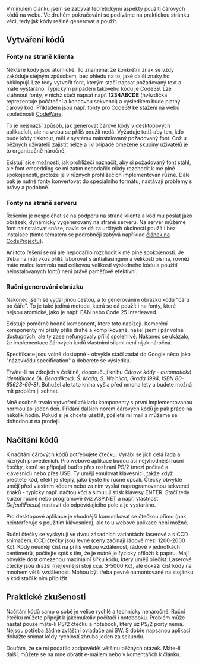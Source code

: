 <!-- dcterms:identifier = aspnetcz#163 -->
<!-- dcterms:title = Čárové kódy na webu: Vlastní použití -->
<!-- dcterms:abstract = V minulém článku jsem se zabýval teoretickými aspekty použití čárových kódů na webu. Ve druhém pokračování se podíváme na praktickou stránku věci, tedy jak kódy reálně generovat a použít. -->
<!-- np9:categoryId = 1 -->
<!-- x4w:category = IT -->
<!-- np9:authorId = 1 -->
<!-- np9:authorEmail = michal.valasek@altairis.cz -->
<!-- dcterms:creator = Michal Altair Valášek -->
<!-- np9:serialId = 3 -->
<!-- x4w:serial = Čárové kódy na webu -->
<!-- dcterms:created = 2007-08-16T11:00:20+02:00 -->
<!-- dcterms:date = 2007-08-16T11:00:20+02:00 -->

V minulém článku jsem se zabýval teoretickými aspekty použití čárových kódů na webu. Ve druhém pokračování se podíváme na praktickou stránku věci, tedy jak kódy reálně generovat a použít.

## Vytváření kódů

### Fonty na straně klienta

Některé kódy jsou atomické. To znamená, že konkrétní znak se vždy zakóduje stejným způsobem, bez ohledu na to, jaké další znaky ho obklopují. Lze tedy vytvořit font, kterým stačí napsat požadovaný text a máte vystaráno. Typickým případem takového kódu je Code39. Lze stáhnout fonty, v nichž stačí napsat např. **1234ABCDE** (hvězdička reprezentuje počáteční a koncovou sekvenci) a výsledkem bude platný čárový kód. Příkladem jsou např. fonty pro [Code39](http://www.codeware.cz/?lang=cze&oid=200) ke stažení na webu společnosti [CodeWare](http://www.codeware.cz/). 

To je nejsnazší způsob, jak generovat čárové kódy v desktopových aplikacích, ale na webu se příliš použít nedá. Vyžaduje totiž aby ten, kdo bude kódy tisknout, měl v systému nainstalovaný požadovaný font. Což u běžných uživatelů zajistit nelze a i v případě omezené skupiny uživatelů je to organizačně náročné.

Existují sice možnosti, jak prohlížeči naznačit, aby si požadovaný font stáhl, ale font embedding se mi zatím nepodařilo nikdy rozchodit k mé plné spokojenosti, protože je v různých prohlížečích implementován různě. Dále pak je nutné fonty konvertovat do speciálního formátu, nastávají problémy s právy a podobně.

### Fonty na straně serveru

Řešením je nespoléhat se na podporu na straně klienta a kód mu poslat jako obrázek, dynamicky vygenerovaný na straně serveru. Na server můžeme font nainstalovat snáze, navíc se dá za určitých okolností použít i bez instalace (tímto tématem se podrobněji zabývá například [článek na CodeProjectu](http://www.codeproject.com/cs/webservices/wsbarcode.asp)).

Ani toto řešení se mi ale nepodařilo rozchodit k mé plné spokojenosti. Je třeba na můj vkus příliš laborovat s antialiasingem a velikostí písma, rovněž máte malou kontrolu nad celkovou velikostí výsledného kódu a použití neinstalovaných fontů není právě paměťově efektivní.

### Ruční generování obrázku

Nakonec jsem se vydal jinou cestou, a to generováním obrázku kódu "čáru po čáře". To je také jediná metoda, která se dá použít i na fonty, které nejsou atomické, jako je např. EAN nebo Code 25 Interleaved.

Existuje poměrně hodně komponent, které toto nabízejí. Komerční komponenty mi přišly příliš drahé a komplikované, našel jsem i pár volně dostupných, ale ty zase nefungovaly příliš spolehlivě. Nakonec se ukázalo, že implementace čárových kódů vlastními silami není nijak náročná.

Specifikace jsou volně dostupné - obvykle stačí zadat do Google něco jako "názevkódu specification" a doberete se výsledku.

Trváte-li na zdrojích v češtině, doporučuji knihu *Čárové kódy - automatická identifikace (A. Benadiková, Š. Mada, S. Weinlich, Grada 1994, ISBN 80-85623-66-8)*. Bohužel ale tato kniha vyšla před mnoha lety a budete možná mít problém ji sehnat.

Mně osobně trvalo vytvoření základu komponenty s první implementovanou normou asi jeden den. Přidání dalších norem čárových kódů je pak práce na několik hodin. Pokud si je chcete ušetřit, pošlete mi mail a můžeme se dohodnout na prodeji.

## Načítání kódů

K načítání čárových kódů potřebujete čtečku. Vyrábí se jich celá řada a různých provedeních. Pro webové aplikace budou asi nejvhodnější ruční čtečky, které se připojují buďto přes rozhraní PS/2 (mezi počítač a klávesnici) nebo přes USB. Ty umějí emulovat klávesnici, takže když přečtete kód, efekt je stejný, jako byste ho ručně opsali. Čtečky obvykle umějí před vlastním kódem nebo za ním vyslat naprogramovanou sekvenci znaků - typicky např. načtou kód a simulují stisk klávesy ENTER. Stačí tedy kurzor ručně nebo programově (viz ASP.NET a např. vlastnost *DefaultFocus*) nastavit do odpovídajícího pole a je vystaráno.

Pro desktopové aplikace je vhodnější komunikovat se čtečkou přímo (pak neinterferuje s použitím klávesnice), ale to u webové aplikace není možné.

Ruční čtečky se vyskytují ve dvou zásadních variantách: laserové a s CCD snímačem. CCD čtečky jsou levné (ceny začínají řádově mezi 1200-2000 Kč). Kódy neumějí číst na příliš velkou vzdálenost, řádově v jednotkách centimetrů, počítejte spíš s tím, že je nutné je fyzicky přiložit k papíru. Mají obvykle dost omezenou maximální šířku kódu, který umějí přečíst. Laserové čtečky jsou dražší (nejlevnější stojí cca. 3-5000 Kč), ale dokáží číst kódy na mnohem větší vzdálenost. Mohou být třeba pevně namontované na stojánku a kód stačí k nim přiblížit.

## Praktické zkušenosti

Načítání kódů samo o sobě je velice rychlé a technicky nenáročné. Ruční čtečku můžete připojit k jakémukoliv počítači i notebooku. Problém může nastat pouze máte-li PS/2 čtečku a notebook, který už PS/2 porty nemá. Nejsou potřeba žádné zvláštní ovladače ani SW. S dobře napsanou aplikací dokážte snímat kódy rychlostí zhruba jeden za sekundu.

Doufám, že se mi podařilo zodpovědět většinu běžných otázek. Máte-li další, můžete se na mne obrátit e-mailem nebo v komentářích k článku.